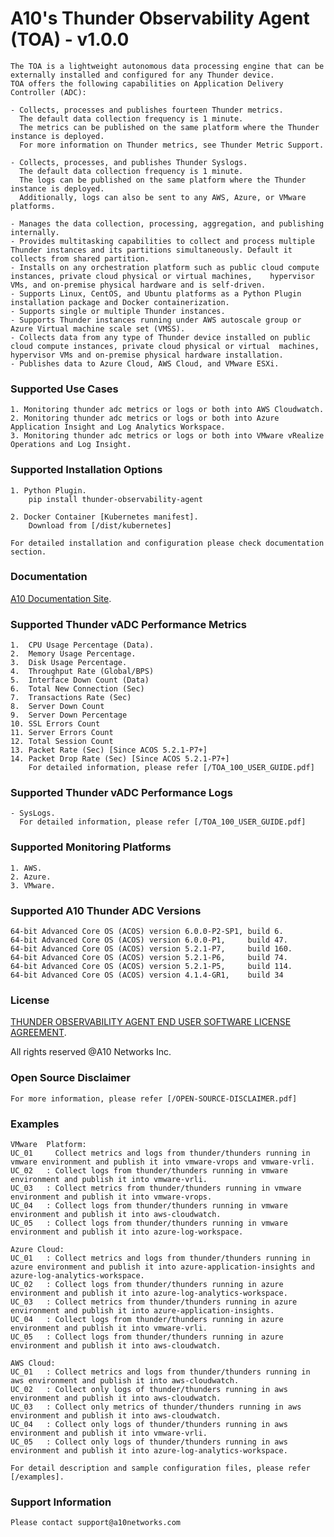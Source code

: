 # A10's Thunder Observability Agent (TOA) - v1.0.0
	The TOA is a lightweight autonomous data processing engine that can be externally installed and configured for any Thunder device.
	TOA offers the following capabilities on Application Delivery Controller (ADC):
	
	- Collects, processes and publishes fourteen Thunder metrics. 
	  The default data collection frequency is 1 minute. 
	  The metrics can be published on the same platform where the Thunder instance is deployed.
	  For more information on Thunder metrics, see Thunder Metric Support.
	
	- Collects, processes, and publishes Thunder Syslogs. 
	  The default data collection frequency is 1 minute. 
	  The logs can be published on the same platform where the Thunder instance is deployed. 
	  Additionally, logs can also be sent to any AWS, Azure, or VMware platforms.
	  
	- Manages the data collection, processing, aggregation, and publishing internally.
	- Provides multitasking capabilities to collect and process multiple Thunder instances and its partitions simultaneously. Default it collects from shared partition.
	- Installs on any orchestration platform such as public cloud compute instances, private cloud physical or virtual machines, 	hypervisor VMs, and on-premise physical hardware and is self-driven.
	- Supports Linux, CentOS, and Ubuntu platforms as a Python Plugin installation package and Docker containerization.
	- Supports single or multiple Thunder instances.
	- Supports Thunder instances running under AWS autoscale group or Azure Virtual machine scale set (VMSS).
	- Collects data from any type of Thunder device installed on public cloud compute instances, private cloud physical or virtual 	machines, hypervisor VMs and on-premise physical hardware installation.
	- Publishes data to Azure Cloud, AWS Cloud, and VMware ESXi.

### Supported Use Cases
	1. Monitoring thunder adc metrics or logs or both into AWS Cloudwatch.
	2. Monitoring thunder adc metrics or logs or both into Azure Application Insight and Log Analytics Workspace.
	3. Monitoring thunder adc metrics or logs or both into VMware vRealize Operations and Log Insight.

### Supported Installation Options
	1. Python Plugin.
		pip install thunder-observability-agent
		
	2. Docker Container [Kubernetes manifest].
		Download from [/dist/kubernetes]
	
	For detailed installation and configuration please check documentation section.

### Documentation
<a href="https://documentation.a10networks.com/Install/Software/A10_ACOS_Install/html/TOA/1.0.0/Observability_Agent_Responsive_HTML5/Default.htm">A10 Documentation Site</a>.
	

### Supported Thunder vADC Performance Metrics
	1.  CPU Usage Percentage (Data).
	2.  Memory Usage Percentage.
	3.  Disk Usage Percentage.
	4.  Throughput Rate (Global/BPS)
	5.  Interface Down Count (Data)
	6.  Total New Connection (Sec)
	7.  Transactions Rate (Sec)
	8.  Server Down Count
	9.  Server Down Percentage
	10. SSL Errors Count
	11. Server Errors Count
	12. Total Session Count
	13. Packet Rate (Sec) [Since ACOS 5.2.1-P7+]
	14. Packet Drop Rate (Sec) [Since ACOS 5.2.1-P7+]
	    For detailed information, please refer [/TOA_100_USER_GUIDE.pdf] 

### Supported Thunder vADC Performance Logs
	- SysLogs.
	  For detailed information, please refer [/TOA_100_USER_GUIDE.pdf] 
	
### Supported Monitoring Platforms
	1. AWS.
	2. Azure.
	3. VMware.

### Supported A10 Thunder ADC Versions
	64-bit Advanced Core OS (ACOS) version 6.0.0-P2-SP1, build 6.
	64-bit Advanced Core OS (ACOS) version 6.0.0-P1,     build 47.
	64-bit Advanced Core OS (ACOS) version 5.2.1-P7,     build 160.
	64-bit Advanced Core OS (ACOS) version 5.2.1-P6,     build 74.
	64-bit Advanced Core OS (ACOS) version 5.2.1-P5,     build 114.
	64-bit Advanced Core OS (ACOS) version 4.1.4-GR1,    build 34


### License 
<a href="https://www.a10networks.com/wp-content/uploads/EULA_Thunder_Observability_Agent.pdf">THUNDER OBSERVABILITY AGENT END USER SOFTWARE LICENSE AGREEMENT</a>.

All rights reserved @A10 Networks Inc.

### Open Source Disclaimer
	For more information, please refer [/OPEN-SOURCE-DISCLAIMER.pdf]

### Examples
	
	VMware	Platform: 
	UC_01	  Collect metrics and logs from thunder/thunders running in vmware environment and publish it into vmware-vrops and vmware-vrli.
	UC_02	: Collect logs from thunder/thunders running in vmware environment and publish it into vmware-vrli.
	UC_03	: Collect metrics from thunder/thunders running in vmware environment and publish it into vmware-vrops.
	UC_04	: Collect logs from thunder/thunders running in vmware environment and publish it into aws-cloudwatch.
	UC_05	: Collect logs from thunder/thunders running in vmware environment and publish it into azure-log-workspace.
	
	Azure Cloud:
	UC_01	: Collect metrics and logs from thunder/thunders running in azure environment and publish it into azure-application-insights and azure-log-analytics-workspace.
	UC_02	: Collect logs from thunder/thunders running in azure environment and publish it into azure-log-analytics-workspace.
	UC_03	: Collect metrics from thunder/thunders running in azure environment and publish it into azure-application-insights.
	UC_04	: Collect logs from thunder/thunders running in azure environment and publish it into vmware-vrli.
	UC_05	: Collect logs from thunder/thunders running in azure environment and publish it into aws-cloudwatch.
	  
	AWS Cloud:	 
	UC_01	: Collect metrics and logs from thunder/thunders running in aws environment and publish it into aws-cloudwatch.
	UC_02	: Collect only logs of thunder/thunders running in aws environment and publish it into aws-cloudwatch.
	UC_03	: Collect only metrics of thunder/thunders running in aws environment and publish it into aws-cloudwatch.
	UC_04	: Collect only logs of thunder/thunders running in aws environment and publish it into vmware-vrli.
	UC_05	: Collect only logs of thunder/thunders running in aws environment and publish it into azure-log-analytics-workspace.
	
	For detail description and sample configuration files, please refer [/examples].
	
### Support Information
	Please contact support@a10networks.com